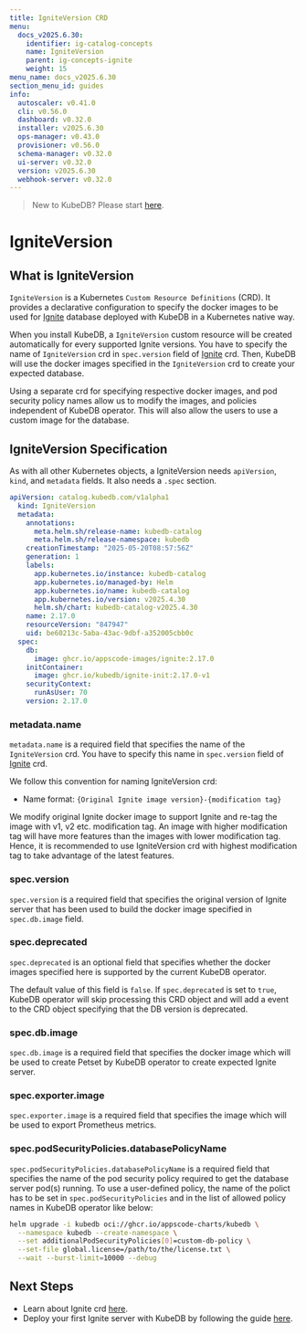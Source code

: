 ```yaml
---
title: IgniteVersion CRD
menu:
  docs_v2025.6.30:
    identifier: ig-catalog-concepts
    name: IgniteVersion
    parent: ig-concepts-ignite
    weight: 15
menu_name: docs_v2025.6.30
section_menu_id: guides
info:
  autoscaler: v0.41.0
  cli: v0.56.0
  dashboard: v0.32.0
  installer: v2025.6.30
  ops-manager: v0.43.0
  provisioner: v0.56.0
  schema-manager: v0.32.0
  ui-server: v0.32.0
  version: v2025.6.30
  webhook-server: v0.32.0
---
```


> New to KubeDB? Please start [here](/docs/v2025.6.30/README).

# IgniteVersion

## What is IgniteVersion

`IgniteVersion` is a Kubernetes `Custom Resource Definitions` (CRD). It provides a declarative configuration to specify the docker images to be used for [Ignite](https://ignite.apache.org/) database deployed with KubeDB in a Kubernetes native way.

When you install KubeDB, a `IgniteVersion` custom resource will be created automatically for every supported Ignite versions. You have to specify the name of `IgniteVersion` crd in `spec.version` field of [Ignite](/docs/v2025.6.30/guides/ignite/concepts/ignite) crd. Then, KubeDB will use the docker images specified in the `IgniteVersion` crd to create your expected database.

Using a separate crd for specifying respective docker images, and pod security policy names allow us to modify the images, and policies independent of KubeDB operator. This will also allow the users to use a custom image for the database.

## IgniteVersion Specification

As with all other Kubernetes objects, a IgniteVersion needs `apiVersion`, `kind`, and `metadata` fields. It also needs a `.spec` section.

```yaml
apiVersion: catalog.kubedb.com/v1alpha1
  kind: IgniteVersion
  metadata:
    annotations:
      meta.helm.sh/release-name: kubedb-catalog
      meta.helm.sh/release-namespace: kubedb
    creationTimestamp: "2025-05-20T08:57:56Z"
    generation: 1
    labels:
      app.kubernetes.io/instance: kubedb-catalog
      app.kubernetes.io/managed-by: Helm
      app.kubernetes.io/name: kubedb-catalog
      app.kubernetes.io/version: v2025.4.30
      helm.sh/chart: kubedb-catalog-v2025.4.30
    name: 2.17.0
    resourceVersion: "847947"
    uid: be60213c-5aba-43ac-9dbf-a352005cbb0c
  spec:
    db:
      image: ghcr.io/appscode-images/ignite:2.17.0
    initContainer:
      image: ghcr.io/kubedb/ignite-init:2.17.0-v1
    securityContext:
      runAsUser: 70
    version: 2.17.0
```

### metadata.name

`metadata.name` is a required field that specifies the name of the `IgniteVersion` crd. You have to specify this name in `spec.version` field of [Ignite](/docs/v2025.6.30/guides/ignite/concepts/ignite) crd.

We follow this convention for naming IgniteVersion crd:

- Name format: `{Original Ignite image version}-{modification tag}`

We modify original Ignite docker image to support Ignite and re-tag the image with v1, v2 etc. modification tag. An image with higher modification tag will have more features than the images with lower modification tag. Hence, it is recommended to use IgniteVersion crd with highest modification tag to take advantage of the latest features.

### spec.version

`spec.version` is a required field that specifies the original version of Ignite server that has been used to build the docker image specified in `spec.db.image` field.

### spec.deprecated

`spec.deprecated` is an optional field that specifies whether the docker images specified here is supported by the current KubeDB operator.

The default value of this field is `false`. If `spec.deprecated` is set to `true`, KubeDB operator will skip processing this CRD object and will add a event to the CRD object specifying that the DB version is deprecated.

### spec.db.image

`spec.db.image` is a required field that specifies the docker image which will be used to create Petset by KubeDB operator to create expected Ignite server.

### spec.exporter.image

`spec.exporter.image` is a required field that specifies the image which will be used to export Prometheus metrics.

### spec.podSecurityPolicies.databasePolicyName

`spec.podSecurityPolicies.databasePolicyName` is a required field that specifies the name of the pod security policy required to get the database server pod(s) running. To use a user-defined policy, the name of the polict has to be set in `spec.podSecurityPolicies` and in the list of allowed policy names in KubeDB operator like below:

```bash
helm upgrade -i kubedb oci://ghcr.io/appscode-charts/kubedb \
  --namespace kubedb --create-namespace \
  --set additionalPodSecurityPolicies[0]=custom-db-policy \
  --set-file global.license=/path/to/the/license.txt \
  --wait --burst-limit=10000 --debug
```

## Next Steps

- Learn about Ignite crd [here](/docs/v2025.6.30/guides/ignite/concepts/ignite).
- Deploy your first Ignite server with KubeDB by following the guide [here](/docs/v2025.6.30/guides/ignite/quickstart/quickstart).
